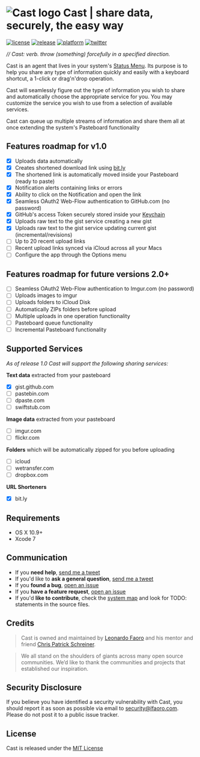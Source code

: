 # ![Cast logo](https://raw.githubusercontent.com/lfaoro/Cast/master/Cast/Assets.xcassets/AppIcon.appiconset/64x64.png) Cast | share data, securely, the easy way

[![license](https://img.shields.io/badge/license-MIT-blue.svg)](https://github.com/lfaoro/Cast/blob/master/LICENSE.md)
[![release](https://img.shields.io/badge/release-BETA-red.svg)](https://github.com/lfaoro/Cast/releases)
[![platform](https://img.shields.io/badge/platform-Mac%20OS%20X%2010.9%2B-lightgrey.svg)](https://www.apple.com/osx/)
[![twitter](https://img.shields.io/badge/twitter-%40leonarth-blue.svg)](https://twitter.com/leonarth)

*// Cast: verb. throw (something) forcefully in a specified direction.*

Cast is an agent that lives in your system's
[Status Menu](https://support.apple.com/en-mt/HT201956).
Its purpose is to help you share any type of information quickly and easily with a  keyboard shortcut, a 1-click or drag'n'drop
operation.

Cast will seamlessly figure out the type of information you wish to share and
automatically choose the appropriate service for you. You may customize the
service you wish to use from a selection of available services.

Cast can queue up multiple streams of information and share them all at once 
extending the system's Pasteboard functionality 

## Features roadmap for v1.0
- [x] Uploads data automatically
- [x] Creates shortened download link using [bit.ly](https://bitly.com/)
- [x] The shortened link is automatically moved inside your Pasteboard (ready to paste)
- [x] Notification alerts containing links or errors
- [x] Ability to click on the Notification and open the link
- [x] Seamless OAuth2 Web-Flow authentication to GitHub.com (no password)
- [x] GitHub's access Token securely stored inside your [Keychain](https://en.wikipedia.org/wiki/Keychain_(software))
- [x] Uploads raw text to the gist service creating a new gist
- [x] Uploads raw text to the gist service updating current gist (incremental/revisions)
- [ ] Up to 20 recent upload links
- [ ] Recent upload links synced via iCloud across all your Macs
- [ ] Configure the app through the Options menu

## Features roadmap for future versions 2.0+

- [ ] Seamless OAuth2 Web-Flow authentication to Imgur.com (no password)
- [ ] Uploads images to imgur
- [ ] Uploads folders to iCloud Disk
- [ ] Automatically ZIPs folders before upload
- [ ] Multiple uploads in one operation functionality
- [ ] Pasteboard queue functionality
- [ ] Incremental Pasteboard functionality

## Supported Services 
*As of release 1.0 Cast will support the following sharing services:*

**Text data** extracted from your pasteboard
- [x] gist.github.com
- [ ] pastebin.com
- [ ] dpaste.com
- [ ] swiftstub.com

**Image data** extracted from your pasteboard
- [ ] imgur.com
- [ ] flickr.com

**Folders** which will be automatically zipped for you before uploading 
- [ ] icloud
- [ ] wetransfer.com
- [ ] dropbox.com

**URL Shorteners**
- [x] bit.ly

## Requirements
- OS X 10.9+
- Xcode 7

## Communication
- If you **need help**, [send me a tweet](<https://twitter.com/leonarth>)
- If you'd like to **ask a general question**, [send me a tweet](<https://twitter.com/leonarth>)
- If you **found a bug**, [open an issue](<https://github.com/lfaoro/Cast/issues>)
- If you **have a feature request**, [open an issue](<https://github.com/lfaoro/Cast/issues>)
- If you'd **like to contribute**, check the [system map](https://github.com/lfaoro/Cast/blob/master/SystemMap.md) and look for TODO: statements in the source files.

## Credits
> Cast is owned and maintained by [Leonardo Faoro](http://cv.lfaoro.com) and his mentor and friend [Chris Patrick Schreiner](https://www.linkedin.com/in/chrispschreiner).

> We all stand on the shoulders of giants across many open source communities. We’d like to thank the communities and projects that established our inspiration.

## Security Disclosure
If you believe you have identified a security vulnerability with Cast, you should report it as soon as possible via email to security@lfaoro.com. Please do not post it to a public issue tracker.

## License
Cast is released under the [MIT License](<LICENSE.md>)
